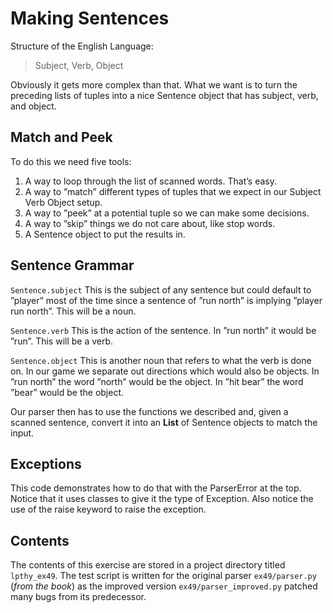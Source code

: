 # Making Sentences

Structure of the English Language:
> Subject, Verb, Object


Obviously it gets more complex than that. What we want is to turn the preceding lists of tuples into a nice Sentence object that has subject, verb, and object.

## Match and Peek

To do this we need five tools:

1. A way to loop through the list of scanned words. That’s easy.
2. A way to ”match” different types of tuples that we expect in our Subject Verb Object setup.
3. A way to ”peek” at a potential tuple so we can make some decisions.
4. A way to ”skip” things we do not care about, like stop words.
5. A Sentence object to put the results in.

## Sentence Grammar

`Sentence.subject` This is the subject of any sentence but could default to ”player” most of the time since a sentence of ”run north” is implying ”player run north”. This will be a noun.

`Sentence.verb` This is the action of the sentence. In ”run north” it would be ”run”. This will be a verb.

`Sentence.object` This is another noun that refers to what the verb is done on. In our game we separate out directions which would also be objects. In ”run north” the word ”north” would be the object. In ”hit bear” the word ”bear” would be the object.

Our parser then has to use the functions we described and, given a scanned sentence, convert it into an **List** of Sentence objects to match the input.

## Exceptions

This code demonstrates how to do that with the ParserError at the top. Notice that it uses classes to give it the type of Exception. Also notice the use of the raise keyword to raise the exception.

## Contents

The contents of this exercise are stored in a project directory titled `lpthy_ex49`. The test script is written for the original parser `ex49/parser.py` (*from the book*) as the improved version `ex49/parser_improved.py` patched many bugs from its predecessor.
